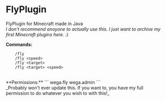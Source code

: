 # FlyPlugin
FlyPlugin for Minecraft made in Java
<br/>
_I don't recommend anoyone to actually use this. I just want to archive my first Minecraft plugins here. :)_
<br/>

**Commands:**
```
    /fly
    /fly <speed>
    /fly <target>
    /fly <target> <speed>
```
<br/>
**Permissions:**
```
    wega.fly
    wega.admin
```
<br/>
_Probably won't ever update this. If you want to, you have my full permission to do whatever you wish to with this!_
